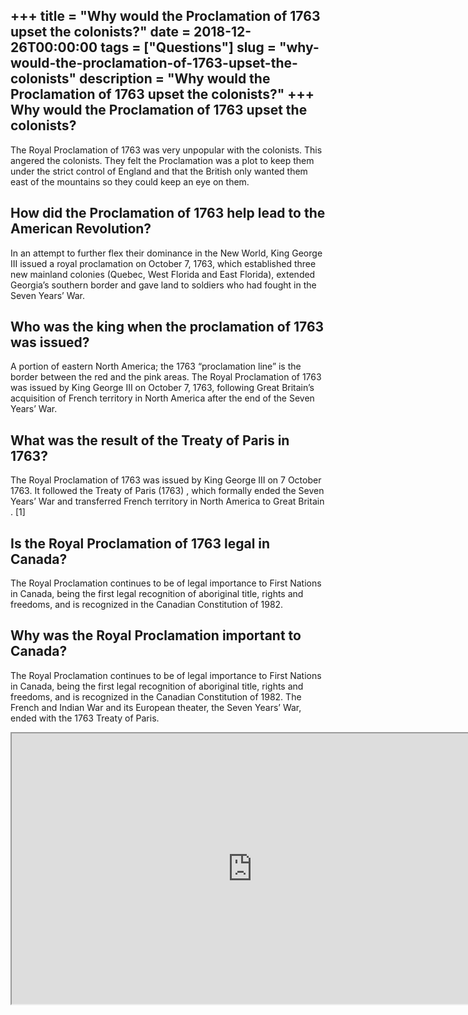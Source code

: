 +++
title = "Why would the Proclamation of 1763 upset the colonists?"
date = 2018-12-26T00:00:00
tags = ["Questions"]
slug = "why-would-the-proclamation-of-1763-upset-the-colonists"
description = "Why would the Proclamation of 1763 upset the colonists?"
+++
Why would the Proclamation of 1763 upset the colonists?
-------------------------------------------------------

The Royal Proclamation of 1763 was very unpopular with the colonists. This angered the colonists. They felt the Proclamation was a plot to keep them under the strict control of England and that the British only wanted them east of the mountains so they could keep an eye on them.

How did the Proclamation of 1763 help lead to the American Revolution?
----------------------------------------------------------------------

In an attempt to further flex their dominance in the New World, King George III issued a royal proclamation on October 7, 1763, which established three new mainland colonies (Quebec, West Florida and East Florida), extended Georgia’s southern border and gave land to soldiers who had fought in the Seven Years’ War.

Who was the king when the proclamation of 1763 was issued?
----------------------------------------------------------

A portion of eastern North America; the 1763 “proclamation line” is the border between the red and the pink areas. The Royal Proclamation of 1763 was issued by King George III on October 7, 1763, following Great Britain’s acquisition of French territory in North America after the end of the Seven Years’ War.

What was the result of the Treaty of Paris in 1763?
---------------------------------------------------

The Royal Proclamation of 1763 was issued by King George III on 7 October 1763. It followed the Treaty of Paris (1763) , which formally ended the Seven Years’ War and transferred French territory in North America to Great Britain . \[1\]

Is the Royal Proclamation of 1763 legal in Canada?
--------------------------------------------------

The Royal Proclamation continues to be of legal importance to First Nations in Canada, being the first legal recognition of aboriginal title, rights and freedoms, and is recognized in the Canadian Constitution of 1982.

Why was the Royal Proclamation important to Canada?
---------------------------------------------------

The Royal Proclamation continues to be of legal importance to First Nations in Canada, being the first legal recognition of aboriginal title, rights and freedoms, and is recognized in the Canadian Constitution of 1982. The French and Indian War and its European theater, the Seven Years’ War, ended with the 1763 Treaty of Paris.

<iframe allow="accelerometer; autoplay; clipboard-write; encrypted-media; gyroscope; picture-in-picture" allowfullscreen="" class="__youtube_prefs__  epyt-is-override  no-lazyload" data-no-lazy="1" data-origheight="433" data-origwidth="770" data-skipgform_ajax_framebjll="" height="433" id="_ytid_26779" loading="lazy" src="https://www.youtube.com/embed/H1bQVx6gHkA?enablejsapi=1&autoplay=0&cc_load_policy=0&cc_lang_pref=&iv_load_policy=1&loop=0&modestbranding=0&rel=1&fs=1&playsinline=0&autohide=2&theme=dark&color=red&controls=1&" title="YouTube player" width="770"></iframe>